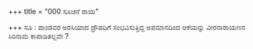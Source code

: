 +++
title = "000 ಸೂಚನೆ ರಾಯ"

+++
ಸೂ : ಪಾಂಡವರ ಅರಸಿಯಾದ ದ್ರೌಪದಿಗೆ ಸಂಭವಿಸುತ್ತಿದ್ದ ಅಪಮಾನದಿಂದ ಆಕೆಯನ್ನು ವೀರನಾರಾಯಣನ ಸಿರಿನಾಮ ಕಾಪಾಡಿತಲ್ಲವೇ ?